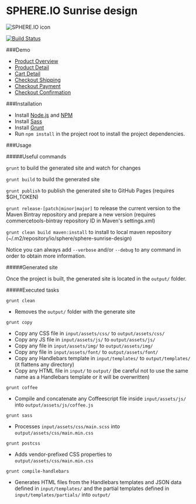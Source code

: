 # SPHERE.IO Sunrise design

![SPHERE.IO icon](https://admin.sphere.io/assets/images/sphere_logo_rgb_long.png)

[![Build Status](https://travis-ci.org/sphereio/sphere-sunrise-design.png?branch=master)](https://travis-ci.org/sphereio/sphere-sunrise-design)

###Demo
- [Product Overview](http://sphereio.github.io/sphere-sunrise-design/pop.html)
- [Product Detail](http://sphereio.github.io/sphere-sunrise-design/pdp.html)
- [Cart Detail](http://sphereio.github.io/sphere-sunrise-design/cart.html)
- [Checkout Shipping](http://sphereio.github.io/sphere-sunrise-design/checkout-shipping.html)
- [Checkout Payment](http://sphereio.github.io/sphere-sunrise-design/checkout-payment.html)
- [Checkout Confirmation](http://sphereio.github.io/sphere-sunrise-design/checkout-confirmation.html)

###Installation

- Install [Node.js](https://nodejs.org/) and [NPM](https://www.npmjs.com/)
- Install [Sass](http://sass-lang.com/install)
- Install [Grunt](http://gruntjs.com/getting-started)
- Run `npm install` in the project root to install the project dependencies.

###Usage

#####Useful commands

`grunt` to build the generated site and watch for changes

`grunt build` to build the generated site

`grunt publish` to publish the generated site to GitHub Pages (requires $GH_TOKEN)

`grunt release-[patch|minor|major]` to release the current version to the Maven Bintray repository and prepare a new version (requires commercetools-bintray repository ID in Maven's settings.xml)

`grunt clean build maven:install` to install to local maven repository (~/.m2/repository/io/sphere/sphere-sunrise-design)

Notice you can always add `--verbose` and/or `--debug` to any command in order to obtain more information.

#####Generated site

Once the project is built, the generated site is located in the `output/` folder.

#####Executed tasks

`grunt clean`
  - Removes the `output/` folder with the generate site

`grunt copy`
  - Copy any CSS file in `input/assets/css/` to `output/assets/css/`
  - Copy any JS file in `input/assets/js/` to `output/assets/js/`
  - Copy any file in `input/assets/img/` to `output/assets/img/`
  - Copy any file in `input/assets/font/` to `output/assets/font/`
  - Copy any Handlebars template in `input/templates/` to `output/templates/` (it flattens any directory)
  - Copy any HTML file in `input/` to `output/` (be careful not to use the same name as a Handlebars template or it will be overwritten)


`grunt coffee`
  - Compile and concatenate any Coffeescript file inside `input/assets/js/` into `output/assets/js/coffee.js`


`grunt sass`
  - Processes `input/assets/css/main.scss` into `output/assets/css/main.min.css`

`grunt postcss`
  - Adds vendor-prefixed CSS properties to `output/assets/css/main.min.css`

`grunt compile-handlebars`
  - Generates HTML files from the Handlebars templates and JSON data defined in `input/templates/` and the partial templates defined in `input/templates/partials/` into `output/`
